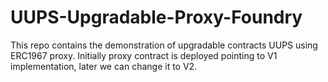 # UUPS-Upgradable-Proxy-Foundry
This repo contains the demonstration of upgradable contracts UUPS using ERC1967 proxy. Initially proxy contract is deployed pointing to V1 implementation, later we can change it to V2.
